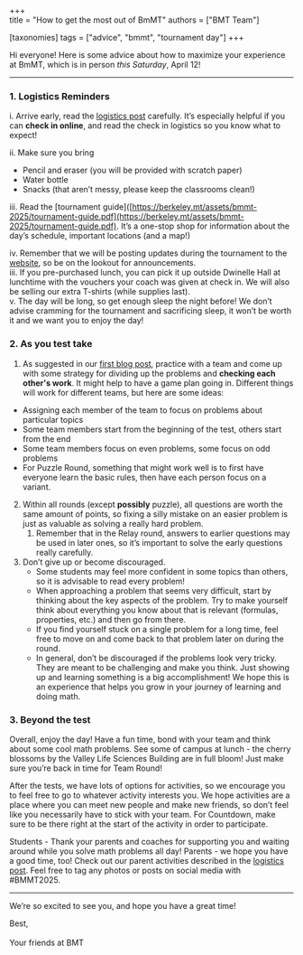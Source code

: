 +++  
title = "How to get the most out of BmMT"
authors = ["BMT Team"]

[taxonomies]
tags = ["advice", "bmmt", "tournament day"]
+++


Hi everyone! Here is some advice about how to maximize your experience at BmMT, which is in person *this Saturday*, April 12! 

---

### 1. Logistics Reminders  
i. Arrive early, read the [logistics post](https://berkeley.mt/news/bmmt-2025-logistics/) carefully. It’s especially helpful if you can **check in online**, and read the check in logistics so you know what to expect!  

ii. Make sure you bring 

- Pencil and eraser (you will be provided with scratch paper)  
- Water bottle  
- Snacks (that aren’t messy, please keep the classrooms clean!)

iii. Read the [tournament guide]([https://berkeley.mt/assets/bmmt-2025/tournament-guide.pdf](https://berkeley.mt/assets/bmmt-2025/tournament-guide.pdf). It’s a one-stop shop for information about the day’s schedule, important locations (and a map!) 

iv. Remember that we will be posting updates during the tournament to the [website]([https://berkeley.mt](https://berkeley.mt)), so be on the lookout for announcements.  
iii. If you pre-purchased lunch, you can pick it up outside Dwinelle Hall at lunchtime with the vouchers your coach was given at check in. We will also be selling our extra T-shirts (while supplies last).  
v. The day will be long, so get enough sleep the night before! We don’t advise cramming for the tournament and sacrificing sleep, it won’t be worth it and we want you to enjoy the day!

### 2. As you test take

1. As suggested in our [first blog post](https://berkeley.mt/blog/preparing-for-math-competitions/), practice with a team and come up with some strategy for dividing up the problems and **checking each other's work**. It might help to have a game plan going in. Different things will work for different teams, but here are some ideas:  
- Assigning each member of the team to focus on problems about particular topics  
- Some team members start from the beginning of the test, others start from the end  
- Some team members focus on even problems, some focus on odd problems  
- For Puzzle Round, something that might work well is to first have everyone learn the basic rules, then have each person focus on a variant.  
2. Within all rounds (except **possibly** puzzle), all questions are worth the same amount of points, so fixing a silly mistake on an easier problem is just as valuable as solving a really hard problem.  
   1. Remember that in the Relay round, answers to earlier questions may be used in later ones, so it’s important to solve the early questions really carefully.  
3. Don’t give up or become discouraged.  
   - Some students may feel more confident in some topics than others, so it is advisable to read every problem!  
   - When approaching a problem that seems very difficult, start by thinking about the key aspects of the problem. Try to make yourself think about everything you know about that is relevant (formulas, properties, etc.) and then go from there.  
   - If you find yourself stuck on a single problem for a long time, feel free to move on and come back to that problem later on during the round.  
   - In general, don’t be discouraged if the problems look very tricky. They are meant to be challenging and make you think. Just showing up and learning something is a big accomplishment! We hope this is an experience that helps you grow in your journey of learning and doing math.

### 3. Beyond the test

Overall, enjoy the day! Have a fun time, bond with your team and think about some cool math problems. See some of campus at lunch - the cherry blossoms by the Valley Life Sciences Building are in full bloom! Just make sure you’re back in time for Team Round!

After the tests, we have lots of options for activities, so we encourage you to feel free to go to whatever activity interests you. We hope activities are a place where you can meet new people and make new friends, so don’t feel like you necessarily have to stick with your team. For Countdown, make sure to be there right at the start of the activity in order to participate. 

Students - Thank your parents and coaches for supporting you and waiting around while you solve math problems all day! Parents - we hope you have a good time, too! Check out our parent activities described in the [logistics post](https://berkeley.mt/news/bmmt-2025-logistics/). Feel free to tag any photos or posts on social media with #BMMT2025. 

---

We’re so excited to see you, and hope you have a great time!

Best,<br>  
Your friends at BMT

